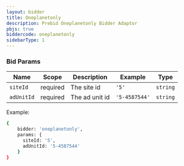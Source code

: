 ```yaml
---
layout: bidder
title: Oneplanetonly
description: Prebid Oneplanetonly Bidder Adaptor
pbjs: true
biddercode: oneplanetonly
sidebarType: 1
---
```



### Bid Params


| Name       | Scope    | Description    | Example       | Type     |
|------------|----------|----------------|---------------|----------|
| `siteId`   | required | The site id    | `'5'`         | `string` |
| `adUnitId` | required | The ad unit id | `'5-4587544'` | `string` |

Example:

``` bash
{
    bidder: 'oneplanetonly',
    params: {
      siteId: '5',
      adUnitId: '5-4587544'
    }
}
```
